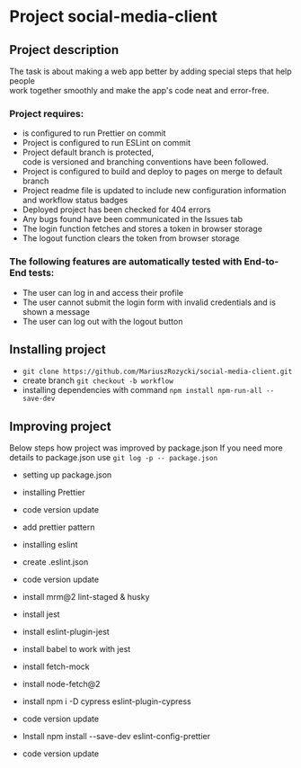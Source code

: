 # Project social-media-client

## Project description

The task is about making a web app better by adding special steps that help people <br>
work together smoothly and make the app's code neat and error-free.<br>

### Project requires:

- is configured to run Prettier on commit
- Project is configured to run ESLint on commit
- Project default branch is protected, <br>
  code is versioned and branching conventions have been followed.
- Project is configured to build and deploy to pages on merge to default branch
- Project readme file is updated to include new configuration information and workflow status badges
- Deployed project has been checked for 404 errors
- Any bugs found have been communicated in the Issues tab
- The login function fetches and stores a token in browser storage
- The logout function clears the token from browser storage

### The following features are automatically tested with End-to-End tests:

- The user can log in and access their profile
- The user cannot submit the login form with invalid credentials and is shown a message
- The user can log out with the logout button

## Installing project

- `git clone https://github.com/MariuszRozycki/social-media-client.git`
- create branch `git checkout -b workflow`
- installing dependencies with command `npm install npm-run-all --save-dev`

## Improving project

Below steps how project was improved by package.json
If you need more details to package.json use `git log -p -- package.json`

- setting up package.json
- installing Prettier
- code version update

- add prettier pattern
- installing eslint
- create .eslint.json
- code version update

- install mrm@2 lint-staged & husky
- install jest
- install eslint-plugin-jest
- install babel to work with jest
- install fetch-mock
- install node-fetch@2
- install npm i -D cypress eslint-plugin-cypress
- code version update

- Install npm install --save-dev eslint-config-prettier
- code version update
